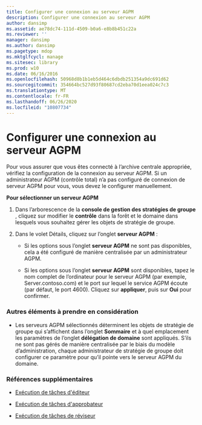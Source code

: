 ```yaml
---
title: Configurer une connexion au serveur AGPM
description: Configurer une connexion au serveur AGPM
author: dansimp
ms.assetid: ae78dc74-111d-4509-b0a6-e8b8b451c22a
ms.reviewer: ''
manager: dansimp
ms.author: dansimp
ms.pagetype: mdop
ms.mktglfcycl: manage
ms.sitesec: library
ms.prod: w10
ms.date: 06/16/2016
ms.openlocfilehash: 50968d8b1b1eb5d464c6dbdb251354a9dc691d62
ms.sourcegitcommit: 354664bc527d93f80687cd2eba70d1eea024c7c3
ms.translationtype: MT
ms.contentlocale: fr-FR
ms.lasthandoff: 06/26/2020
ms.locfileid: "10807734"
---
```

# Configurer une connexion au serveur AGPM


Pour vous assurer que vous êtes connecté à l’archive centrale appropriée, vérifiez la configuration de la connexion au serveur AGPM. Si un administrateur AGPM (contrôle total) n’a pas configuré de connexion de serveur AGPM pour vous, vous devez le configurer manuellement.

**Pour sélectionner un serveur AGPM**

1.  Dans l’arborescence de la **console de gestion des stratégies de groupe** , cliquez sur modifier le **contrôle** dans la forêt et le domaine dans lesquels vous souhaitez gérer les objets de stratégie de groupe.

2.  Dans le volet Détails, cliquez sur l’onglet **serveur AGPM** :

    -   Si les options sous l’onglet **serveur AGPM** ne sont pas disponibles, cela a été configuré de manière centralisée par un administrateur AGPM.

    -   Si les options sous l’onglet **serveur AGPM** sont disponibles, tapez le nom complet de l’ordinateur pour le serveur AGPM (par exemple, Server.contoso.com) et le port sur lequel le service AGPM écoute (par défaut, le port 4600). Cliquez sur **appliquer**, puis sur **Oui** pour confirmer.

### Autres éléments à prendre en considération

-   Les serveurs AGPM sélectionnés déterminent les objets de stratégie de groupe qui s’affichent dans l’onglet **Sommaire** et à quel emplacement les paramètres de l’onglet **délégation de domaine** sont appliqués. S’ils ne sont pas gérés de manière centralisée par le biais du modèle d’administration, chaque administrateur de stratégie de groupe doit configurer ce paramètre pour qu’il pointe vers le serveur AGPM du domaine.

### Références supplémentaires

-   [Exécution de tâches d'éditeur](performing-editor-tasks-agpm30ops.md)

-   [Exécution de tâches d'approbateur](performing-approver-tasks-agpm30ops.md)

-   [Exécution de tâches de réviseur](performing-reviewer-tasks-agpm30ops.md)

 

 






